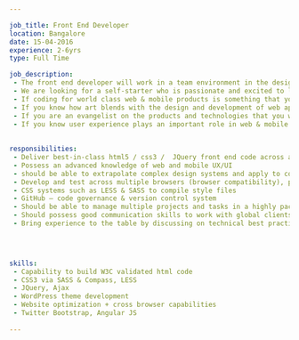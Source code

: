 ```yaml
---

job_title: Front End Developer
location: Bangalore
date: 15-04-2016
experience: 2-6yrs
type: Full Time

job_description:  
 - The front end developer will work in a team environment in the design and execution of web & mobile products. 
 - We are looking for a self-starter who is passionate and excited to learn and improve his or her competency in the evolving medium of web.
 - If coding for world class web & mobile products is something that you eat, sleep and dream – then you are definitely in good company
 - If you know how art blends with the design and development of web application – then you really know how we work
 - If you are an evangelist on the products and technologies that you work on – then you know our passion
 - If you know user experience plays an important role in web & mobile application development – then you know our clients
 
    
responsibilities: 
 - Deliver best-in-class html5 / css3 /  JQuery front end code across a broad array of interactive web and mobile projects
 - Possess an advanced knowledge of web and mobile UX/UI 
 - should be able to extrapolate complex design systems and apply to coded pages, screens, states
 - Develop and test across multiple browsers (browser compatibility), platforms and devices (including smartphones & tablets)<br/>Have experience on-
 - CSS systems such as LESS & SASS to compile style files
 - GitHub – code governance & version control system
 - Should be able to manage multiple projects and tasks in a highly paced, deadline driven team ecosystem
 - Should possess good communication skills to work with global clients – participate in discussions with clients & teams
 - Bring experience to the table by discussing on technical best practices and help teams identify optimal technical solutions
  



skills: 
 - Capability to build W3C validated html code
 - CSS3 via SASS & Compass, LESS
 - JQuery, Ajax
 - WordPress theme development
 - Website optimization + cross browser capabilities
 - Twitter Bootstrap, Angular JS 
  
---
```

